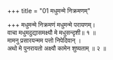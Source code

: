 +++
title = "01 मधुमन्मे निक्रमणम्"

+++
मधुमन्मे निक्रमणं मधुमन्मे परायणम्।  
वाचा मधुमदुद्यासमक्ष्यौ मे मधुसन्दृशी॥ १ ॥  
मामनु प्रसारयन्मम पत्तो निपेदिवान् ।  
अथो मे पुनरायतो अक्ष्यौ कामेन शुष्यताम् ॥ २ ॥